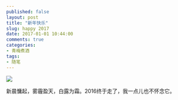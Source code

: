 ```yaml
---
published: false
layout: post
title: "新年快乐"
slug: happy 2017
date: 2017-01-01 10:44:00
comments: true
categories:
- 青梅煮酒
tags:
- 随笔
---
```


![](https://wx2.sinaimg.cn/large/006tNbRwly1fwvwyl9q39j31kw0x37va.jpg)

新晨慵起，雾霾盈天，白露为霜。2016终于走了，我一点儿也不怀念它。
